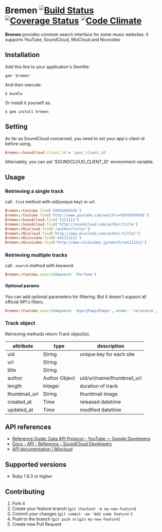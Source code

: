 # Bremen [![Build Status](https://travis-ci.org/itzki/bremen.png)](https://travis-ci.org/itzki/bremen) [![Coverage Status](https://coveralls.io/repos/itzki/bremen/badge.png)](https://coveralls.io/r/itzki/bremen) [![Code Climate](https://codeclimate.com/github/itzki/bremen.png)](https://codeclimate.com/github/itzki/bremen)

**Bremen** provides common search interface for some music websites. it supports YouTube, SoundCloud, MixCloud and Nicovideo

## Installation

Add this line to your application's Gemfile:

    gem 'bremen'

And then execute:

    $ bundle

Or install it yourself as:

    $ gem install bremen

## Setting

As far as SoundCloud concerned, you need to set your app's client id before using.

```ruby
Bremen::Soundcloud.client_id = 'your_client_id'
```

Alternately, you can set 'SOUNDCLOUD_CLIENT_ID' environment variable.

## Usage

### Retrieving a single track

call `.find` method with uid(unique key) or url.

```ruby
Bremen::Youtube.find('XXXXXXXXXXX')
Bremen::Youtube.find('http://www.youtube.com/watch?v=XXXXXXXXXXX')
Bremen::Soundcloud.find('1111111')
Bremen::Soundcloud.find('http://soundcloud.com/author/title')
Bremen::Mixcloud.find('/author/title/')
Bremen::Mixcloud.find('http://www.mixcloud.com/author/title/')
Bremen::Nicovideo.find('sm1111111')
Bremen::Nicovideo.find('http://www.nicovideo.jp/watch/sm1111111')
```

### Retrieving multiple tracks

call `.search` method with keyword.

```ruby
Bremen::Youtube.search(keyword: 'Perfume')
```

#### Optional params

You can add optional parameters for filtering. But it doesn't support all official API's filters.

```ruby
Bremen::Youtube.search(keyword: 'KyaryPamyuPamyu', order: 'relevance', limit: 10)
```

### Track object

Retrieving methods return Track object(s).

attribute    |type         |description               |
-------------|-------------|--------------------------|
uid          |String       |unique key for each site  |
url          |String       |                          |
title        |String       |                          |
author       |Author Object|uid/url/name/thumbnail_url|
length       |Integer      |duration of track         |
thumbnail_url|String       |thumbnail image           |
created_at   |Time         |released datetime         |
updated_at   |Time         |modified datetime         |

## API references

- [Reference Guide: Data API Protocol - YouTube — Google Developers](https://developers.google.com/youtube/2.0/reference#Searching_for_videos)
- [Docs - API - Reference - SoundCloud Developers](http://developers.soundcloud.com/docs/api/reference#tracks)
- [API documentation | Mixcloud](http://www.mixcloud.com/developers/documentation/#search)

## Supported versions

- Ruby 1.9.3 or higher

## Contributing

1. Fork it
2. Create your feature branch (`git checkout -b my-new-feature`)
3. Commit your changes (`git commit -am 'Add some feature'`)
4. Push to the branch (`git push origin my-new-feature`)
5. Create new Pull Request
